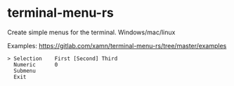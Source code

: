 # terminal-menu-rs

Create simple menus for the terminal. Windows/mac/linux

Examples: https://gitlab.com/xamn/terminal-menu-rs/tree/master/examples

```
> Selection    First [Second] Third
  Numeric      0
  Submenu    
  Exit     
```
